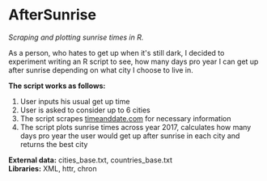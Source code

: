 # AfterSunrise
<i>Scraping and plotting sunrise times in R.</i>

As a person, who hates to get up when it's still dark, I decided to experiment writing an R script to see, how many days pro year I can get up after sunrise depending on what city I choose to live in.

<b>The script works as follows:</b>
1) User inputs his usual get up time
2) User is asked to consider up to 6 cities
3) The script scrapes <a href=http://timeanddate.com>timeanddate.com</a> for necessary information
4) The script plots sunrise times across year 2017, calculates how many days pro year the user would get up after sunrise in each city and returns the best city

<b>External data:</b> cities_base.txt, countries_base.txt<br/>
<b>Libraries:</b> XML, httr, chron
